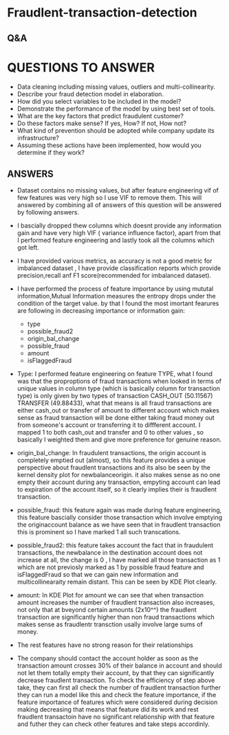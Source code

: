 # Fraudlent-transaction-detection
## Q&A
# QUESTIONS TO ANSWER

* Data cleaning including missing values, outliers and multi-collinearity.
* Describe your fraud detection model in elaboration.
* How did you select variables to be included in the model?
* Demonstrate the performance of the model by using best set of tools.
* What are the key factors that predict fraudulent customer?
* Do these factors make sense? If yes, How? If not, How not?
* What kind of prevention should be adopted while company update its infrastructure?
* Assuming these actions have been implemented, how would you determine if they work?

## ANSWERS

* Dataset contains no missing values, but after feature engineering vif of few features was very high so I use VIF to remove them.
This will answered by combining all of answers of this question will be answered by following answers.
* I bascially dropped thew columns which doesnt provide any information gain and have very high VIF ( variance influence factor), apart from that I performed feature    engineering and lastly took all the columns which got left.
* I have provided various metrics, as accuracy is not a good metric for imbalanced dataset , I have provide classification reports which provide precision,recall anf F1 score(recommended for imbalanced dataset).
* I have performed the process of feature importance by using mututal information,Mutual Information measures the entropy drops under the condition of the target value. by that I found the most imortant fearures are following in decreasing importance or information gain:
  * type
  * possible_fraud2
  * origin_bal_change
  * possible_fraud
  * amount
  * isFlaggedFraud
* Type: I performed feature engineering on feature TYPE, what I found was that the proproptions of fraud transactions when looked in terms of unique values in column type (which is basically column for transaction type) is only given by two types of transaction CASH_OUT (50.11567) TRANSFER (49.88433), what that means is all fraud transactions are either cash_out or transfer of amount to different account which makes sense as fraud transaction will be done either taking fraud money out from someone's account or transferring it to diffferent account. I mapped 1 to both cash_out and transfer and 0 to other values , so basically I weighted them and give more preference for genuine reason.

* origin_bal_change: In fraudulent transactions, the origin account is completely emptied out (almost), so this feature provides a unique perspective about fraudlent transactions and its also be seen by the kernel density plot for newbalanceorigin. it also makes sense as no one empty their account during any transaction, empyting account can lead to expiration of the account itself, so it clearly implies their is fraudlent transaction.

* possible_fraud: this feature again was made during feature engineering, this feature bascially consider those transaction which involve emptying the originaccount balance as we have seen that in fraudlent transaction this is prominent so I have marked 1 all such transcations.

* possible_fraud2: this feature takes account the fact that in fraudulent transactions, the newbalance in the destination account does not increase at all, the change is 0 , I have marked all those transaction as 1 which are not previosly marked as 1 by possible fraud feature and isFlaggedFraud so that we can gain new information and multicollinearaity remain distant. This can be seen by KDE Plot clearly.

* amount: In KDE Plot for amount we can see that when transaction amount increases the number of fraudlent transaction also increases, not only that at bveyond certain amounts (2x10^^) the fraudlent transaction are significantly higher than non fraud transactions which makes sense as fraudlentr transction usally involve large sums of money.

* The rest features have no strong reason for their relationships

* The company should contact the account holder as soon as the transaction amount crosses 30% of their balance in account and should not let them totally empty their account, by that they can significantly decrease fraudlent transaction.
To check the efficiency of step above take, they can first all check the number of fraudlent transaction further they can run a model like this and check the feature importance, if the feature importance of features which were considered during decision making decreasing that means that feature did its work and rest fraudlent transactoin have no significant relationship with that feature and futher they can check other features and take steps accordinly.
